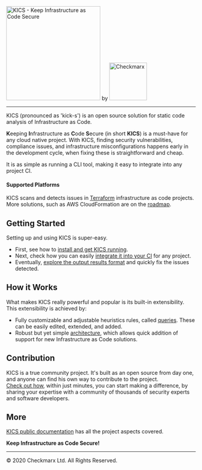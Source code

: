 <img alt="KICS - Keep Infrastructure as Code Secure" src="img/logo-kics-horizontal.png" width="250">  
by <img alt="Checkmarx" src="img/logo-cx-horizontal.png" width="100">

---

KICS (pronounced as 'kick-s') is an open source solution for static code analysis of Infrastructure as Code.

**K**eeping **I**nfrastructure as **C**ode **S**ecure (in short **KICS**) is a must-have for any cloud native project. With KICS, finding security vulnerabilities, compliance issues, and infrastructure misconfigurations happens early in the development cycle, when fixing these is straightforward and cheap.

It is as simple as running a CLI tool, making it easy to integrate into any project CI.

#### Supported Platforms

KICS scans and detects issues in [Terraform](https://terraform.io/) infrastructure as code projects.  
More solutions, such as AWS CloudFormation are on the [roadmap](roadmap.md).


## Getting Started

Setting up and using KICS is super-easy.

- First, see how to [install and get KICS running](getting-started.md).
- Next, check how you can easily [integrate it into your CI](integrations.md) for any project.
- Eventually, [explore the output results format](results.md) and quickly fix the issues detected.

## How it Works

What makes KICS really powerful and popular is its built-in extensibility. This extensibility is achieved by:

- Fully customizable and adjustable heuristics rules, called [queries](queries.md). These can be easily edited, extended, and added.
- Robust but yet simple [architecture](architecture.md), which allows quick addition of support for new Infrastructure as Code solutions.

## Contribution

KICS is a true community project. It's built as an open source from day one, and anyone can find his own way to contribute to the project.  
[Check out how](contribution.md), within just minutes, you can start making a difference, by sharing your expertise with a community of thousands of security experts and software developers.

## More

[KICS public documentation](docs/index.md) has all the project aspects covered.

**Keep Infrastructure as Code Secure!**

---

&copy; 2020 Checkmarx Ltd. All Rights Reserved.
